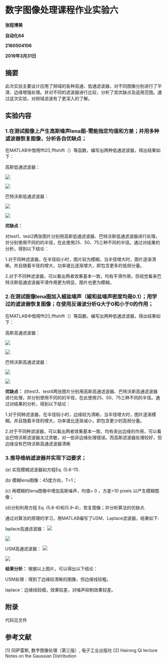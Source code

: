  
 
# 数字图像处理课程作业实验六

**张程博昊**

**自动化64**

**2160504106**

**2019年3月31日**


## 摘要
此次实验主要设计应用了频域的各种高通、低通滤波器，对不同图像分别进行了平滑、边缘增强处理。并对不同的滤波器进行比较，分析了其优缺点及适用范围。通过这次实验，对频域滤波有了更深入的了解。

## 实验内容

### 1.在测试图像上产生高斯噪声lena图-需能指定均值和方差；并用多种滤波器恢复图像，分析各自优缺点；
在MATLAB中借用fft2(),fftshift（）等函数，编写出两种低通滤波器，得出结果如下：

高斯低通滤波器：

![](./image/1.1.png)

![](./image/1.2.png)

巴特沃斯低通滤波器：

![](./image/1.3.png)

![](./image/1.4.png)



**优缺点：**

对test1、test2两张图片分别用高斯低通滤波器、巴特沃斯低通滤波器进行处理，并分别使用不同的的半径，在此使用25、50、75三种不同的半径。通过对结果的分析，得到以下结论：


1.对于同种滤波器，在半径较小时，图片较为模糊，当半径增大时，图片逐渐清晰。并且随着半径的增大，功率谱比逐渐增大，即包含更多的低频分量。


2.对于不同种滤波器，可以看出两者效果基本一致，均有平滑作用，但视觉看来巴特沃斯低通滤波器平滑作用更为明显，图片也更为模糊。

### 2.在测试图像lena图加入椒盐噪声（椒和盐噪声密度均是0.1）；用学过的滤波器恢复图像；在使用反谐波分析Q大于0和小于0的作用；


在MATLAB中借用fft2(),fftshift（）等函数，编写出两种低通滤波器，得出结果如下：
 
高斯高通滤波器：

![](./image/1.5.png)

![](./image/1.6.png)

巴特沃斯高通滤波器：

![](./image/1.7.png)

![](./image/1.8.png)

**优缺点：**
对test3、test4两张图片分别用高斯高通滤波器、巴特沃斯高通滤波器进行处理，并分别使用不同的的半径，在此使用25、50、75三种不同的半径。通过对结果的分析，得到以下结论：


1.对于同种滤波器，在半径较小时，边缘较为清晰，当半径增大时，图片逐渐模糊。并且随着半径的增大，功率谱比逐渐减小，即包含更少的高频分量。


2.对于不同种滤波器，可以看出两者效果基本一致，均有突出边缘的作用，可以看出巴特沃斯滤波器太过灵敏，对一些非边缘处理错误。而高斯滤波器处理较好，但边缘没有巴特沃斯高通滤波器清晰
 

### 3.推导维纳滤波器并实现下边要求；

(a) 实现模糊滤波器如方程Eq. (5.6-11).

(b) 模糊lena图像：45度方向，T=1；

(c) 再模糊的lena图像中增加高斯噪声，均值= 0 ，方差=10 pixels 以产生模糊图像；

(d)分别利用方程 Eq. (5.8-6)和(5.9-4)，恢复图像；并分析算法的优缺点.

通过对算法的原理的学习，用MATLAB编写了USM、Laplace滤波器，结果如下:

laplace高通滤波器：
 ![ ](./image/2.1.png)
 
 ![ ](./image/2.2.png)

USM高通滤波器：
 ![ ](./image/2.3.png)
  
 ![ ](./image/2.4.png)
 
 
**结果分析：**
根据以上图片，可以得出以下结论：


USM处理：得到了边缘较清晰的图像，但边缘线较粗。


laplace：边缘线较细，效果较差，对噪声抑制效果较差。

## 附录

代码见文件


## 参考文献

[1] 冈萨雷斯, 数字图像处理（第三版）, 电子工业出版社
[2] Hairong Qi lecture Notes on the Gaussian Distribution




